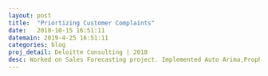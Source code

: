 ```yaml
---
layout: post
title:  "Priortizing Customer Complaints"
date:   2018-10-15 16:51:11
datemain: 2019-4-25 16:51:11
categories: blog
proj_detail: Deloitte Consulting | 2018
desc: Worked on Sales Forecasting project. Implemented Auto Arima,Prophet model, Bi-directional and Stacked LSTM on time series data. Project was done on Google Cloud Platform. 
---
```

